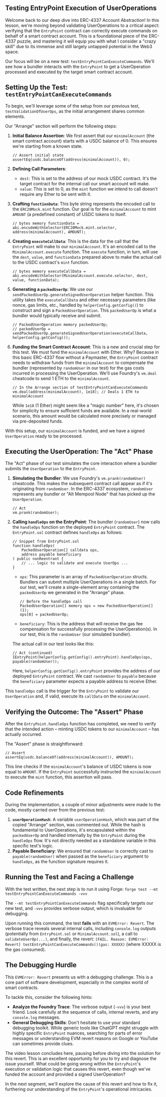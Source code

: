 ## Testing EntryPoint Execution of UserOperations

Welcome back to our deep dive into ERC-4337 Account Abstraction! In this lesson, we're moving beyond validating UserOperations to a critical aspect: verifying that the `EntryPoint` contract can correctly execute commands on behalf of a smart contract account. This is a foundational piece of the ERC-4337 puzzle, and mastering it will equip you with what I consider a "crazy skill" due to its immense and still largely untapped potential in the Web3 space.

Our focus will be on a new test: `testEntryPointCanExecuteCommands`. We'll see how a bundler interacts with the `EntryPoint` to get a UserOperation processed and executed by the target smart contract account.

## Setting Up the Test: `testEntryPointCanExecuteCommands`

To begin, we'll leverage some of the setup from our previous test, `testValidationOfUserOps`, as the initial arrangement shares common elements.

Our "Arrange" section will perform the following steps:

1.  **Initial Balance Assertion**: We first assert that our `minimalAccount` (the smart contract account) starts with a USDC balance of 0. This ensures we're starting from a known state.
    ```solidity
    // Assert initial state
    assertEq(usdc.balanceOf(address(minimalAccount)), 0);
    ```

2.  **Defining Call Parameters**:
    *   `dest`: This is set to the address of our mock USDC contract. It's the target contract for the internal call our smart account will make.
    *   `value`: This is set to 0, as the `mint` function we intend to call doesn't require any Ether to be sent with it.

3.  **Crafting `functionData`**: This byte string represents the encoded call to the `ERC20Mock.mint` function. Our goal is for the `minimalAccount` to mint `AMOUNT` (a predefined constant) of USDC tokens to itself.
    ```solidity
    // bytes memory functionData = abi.encodeWithSelector(ERC20Mock.mint.selector, address(minimalAccount), AMOUNT);
    ```

4.  **Creating `executeCallData`**: This is the data for the call that the `EntryPoint` will make to our `minimalAccount`. It's an encoded call to the `MinimalAccount.execute` function. The `execute` function, in turn, will use the `dest`, `value`, and `functionData` prepared above to make the actual call to the USDC contract's `mint` function.
    ```solidity
    // bytes memory executeCallData = abi.encodeWithSelector(MinimalAccount.execute.selector, dest, value, functionData);
    ```

5.  **Generating a `packedUserOp`**: We use our `sendPackedUserOp.generateSignedUserOperation` helper function. This utility takes the `executeCallData` and other necessary parameters (like nonce, gas limits, etc., handled by `helperConfig.getConfig()`) to construct and sign a `PackedUserOperation`. This `packedUserOp` is what a bundler would typically receive and submit.
    ```solidity
    // PackedUserOperation memory packedUserOp;
    // packedUserOp = sendPackedUserOp.generateSignedUserOperation(executeCallData, helperConfig.getConfig());
    ```

6.  **Funding the Smart Contract Account**: This is a new and crucial step for this test. We must fund the `minimalAccount` with Ether. Why? Because in this basic ERC-4337 flow without a Paymaster, the `EntryPoint` contract needs to withdraw funds from the `minimalAccount` to compensate the bundler (represented by `randomUser` in our test) for the gas costs incurred in processing the UserOperation.
    We'll use Foundry's `vm.deal` cheatcode to send 1 ETH to the `minimalAccount`.
    ```solidity
    // In the Arrange section of testEntryPointCanExecuteCommands
    vm.deal(address(minimalAccount), 1e18); // Deals 1 ETH to minimalAccount
    ```
    While `1e18` (1 Ether) might seem like a "magic number" here, it's chosen for simplicity to ensure sufficient funds are available. In a real-world scenario, this amount would be calculated more precisely or managed via pre-deposited funds.

With this setup, our `minimalAccount` is funded, and we have a signed `UserOperation` ready to be processed.

## Executing the UserOperation: The "Act" Phase

The "Act" phase of our test simulates the core interaction where a bundler submits the `UserOperation` to the `EntryPoint`.

1.  **Simulating the Bundler**: We use Foundry's `vm.prank(randomUser)` cheatcode. This makes the subsequent contract call appear as if it's originating from `randomUser`. In the ERC-4337 ecosystem, `randomUser` represents any bundler or "Alt Mempool Node" that has picked up the `UserOperation`.
    ```solidity
    // Act
    vm.prank(randomUser);
    ```

2.  **Calling `handleOps` on the EntryPoint**: The bundler (`randomUser`) now calls the `handleOps` function on the deployed `EntryPoint` contract. The `EntryPoint.sol` contract defines `handleOps` as follows:
    ```solidity
    // Snippet from EntryPoint.sol
    function handleOps(
        PackedUserOperation[] calldata ops,
        address payable beneficiary
    ) public nonReentrant {
        // ... logic to validate and execute UserOps ...
    }
    ```
    *   `ops`: This parameter is an array of `PackedUserOperation` structs. Bundlers can submit multiple UserOperations in a single batch. For our test, we'll create a single-element array containing the `packedUserOp` we generated in the "Arrange" phase.
        ```solidity
        // Before the handleOps call
        PackedUserOperation[] memory ops = new PackedUserOperation[](1);
        ops[0] = packedUserOp;
        ```
    *   `beneficiary`: This is the address that will receive the gas fee compensation for successfully processing the UserOperation(s). In our test, this is the `randomUser` (our simulated bundler).

    The actual call in our test looks like this:
    ```solidity
    // Act (continued)
    IEntryPoint(helperConfig.getConfig().entryPoint).handleOps(ops, payable(randomUser));
    ```
    Here, `helperConfig.getConfig().entryPoint` provides the address of our deployed `EntryPoint` contract. We cast `randomUser` to `payable` because the `beneficiary` parameter expects a payable address to receive Ether.

This `handleOps` call is the trigger for the `EntryPoint` to validate our `UserOperation` and, if valid, execute its `callData` on the `minimalAccount`.

## Verifying the Outcome: The "Assert" Phase

After the `EntryPoint.handleOps` function has completed, we need to verify that the intended action – minting USDC tokens to our `minimalAccount` – has actually occurred.

The "Assert" phase is straightforward:
```solidity
// Assert
assertEq(usdc.balanceOf(address(minimalAccount)), AMOUNT);
```
This line checks if the `minimalAccount`'s balance of USDC tokens is now equal to `AMOUNT`. If the `EntryPoint` successfully instructed the `minimalAccount` to execute the `mint` function, this assertion will pass.

## Code Refinements

During the implementation, a couple of minor adjustments were made to the code, mostly carried over from the previous test:

1.  **`userOperationHash`**: A variable `userOperationHash`, which was part of the copied "Arrange" section, was commented out. While the hash is fundamental to UserOperations, it's encapsulated within the `packedUserOp` and handled internally by the `EntryPoint` during the `handleOps` flow. It's not directly needed as a standalone variable in this specific test's logic.
2.  **Payable Beneficiary**: We ensured that `randomUser` is correctly cast to `payable(randomUser)` when passed as the `beneficiary` argument to `handleOps`, as the function signature requires it.

## Running the Test and Facing a Challenge

With the test written, the next step is to run it using Forge:
`forge test --mt testEntryPointCanExecuteCommands -vvv`

The `--mt testEntryPointCanExecuteCommands` flag specifically targets our new test, and `-vvv` provides verbose output, which is invaluable for debugging.

Upon running this command, the test **fails** with an `EVMError: Revert`. The verbose trace reveals several internal calls, including `console.log` outputs (potentially from `EntryPoint.sol` or `MinimalAccount.sol`), a call to `validateUserOp(...)`, and finally, the revert:
`[FAIL. Reason: EVMError: Revert] testEntryPointCanExecuteCommands()(gas: XXXXX)` (where XXXXX is the gas consumed).

## The Debugging Hurdle

This `EVMError: Revert` presents us with a debugging challenge. This is a core part of software development, especially in the complex world of smart contracts.

To tackle this, consider the following hints:

*   **Analyze the Foundry Trace**: The verbose output (`-vvv`) is your best friend. Look carefully at the sequence of calls, internal reverts, and any `console.log` messages.
*   **General Debugging Skills**: Don't hesitate to use your standard debugging toolkit. While generic tools like ChatGPT might struggle with highly specific `EntryPoint` nuances, searching for parts of error messages or understanding EVM revert reasons on Google or YouTube can sometimes provide clues.

The video lesson concludes here, pausing before diving into the solution for this revert. This is an excellent opportunity for you to try and diagnose the issue yourself. What could be going wrong within the `EntryPoint`'s execution or validation logic that causes this revert, even though we've funded the account and provided a signed UserOperation?

In the next segment, we'll explore the cause of this revert and how to fix it, furthering our understanding of the `EntryPoint`'s operational intricacies.